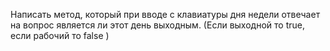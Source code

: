 Написать метод, который при вводе с клавиатуры дня недели отвечает на вопрос 
является ли этот день выходным. (Если выходной то true, если рабочий то false )





